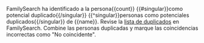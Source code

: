 FamilySearch ha identificado a la persona{{count}} {{#singular}}como potencial duplicado{{/singular}}
{{^singular}}personas como potenciales duplicados{{/singular}} de {{name}}.
Revise la [lista de duplicados](https://familysearch.org/tree/#view=possibleDuplicates&person={{pid}}) en FamilySearch.
Combine las personas duplicadas y marque las coincidencias incorrectas como "No coincidente".